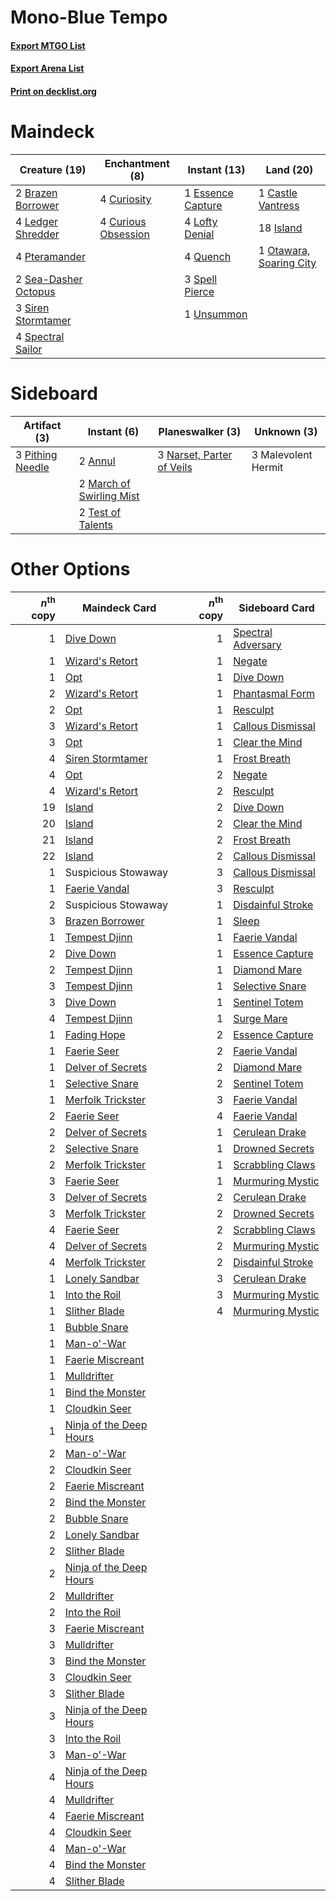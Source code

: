 # Mono-Blue Tempo

#### [Export MTGO List](../collection/Mono-Blue%20Tempo/Mono-Blue%20Tempo.txt)
#### [Export Arena List](../collection/Mono-Blue%20Tempo/Mono-Blue%20Tempo_arena.txt)
#### [Print on decklist.org](http://decklist.org/?deckmain=2%09Brazen%20Borrower%0A1%09Castle%20Vantress%0A4%09Curiosity%0A4%09Curious%20Obsession%0A1%09Essence%20Capture%0A18%09Island%0A4%09Ledger%20Shredder%0A4%09Lofty%20Denial%0A1%09Otawara,%20Soaring%20City%0A4%09Pteramander%0A4%09Quench%0A2%09Sea-Dasher%20Octopus%0A3%09Siren%20Stormtamer%0A4%09Spectral%20Sailor%0A3%09Spell%20Pierce%0A1%09Unsummon&deckside=2%09Annul%0A3%09Malevolent%20Hermit%0A2%09March%20of%20Swirling%20Mist%0A3%09Narset,%20Parter%20of%20Veils%0A3%09Pithing%20Needle%0A2%09Test%20of%20Talents)
# Maindeck

|                                         Creature (19)                                         |                                       Enchantment (8)                                        |                                        Instant (13)                                        |                                            Land (20)                                             |
|-----------------------------------------------------------------------------------------------|----------------------------------------------------------------------------------------------|--------------------------------------------------------------------------------------------|--------------------------------------------------------------------------------------------------|
|2 [Brazen Borrower](http://gatherer.wizards.com/Pages/Card/Details.aspx?multiverseid=473001)   |4 [Curiosity](http://gatherer.wizards.com/Pages/Card/Details.aspx?multiverseid=45240)         |1 [Essence Capture](http://gatherer.wizards.com/Pages/Card/Details.aspx?multiverseid=457181)|1 [Castle Vantress](http://gatherer.wizards.com/Pages/Card/Details.aspx?multiverseid=473204)      |
|4 [Ledger Shredder](http://gatherer.wizards.com/Pages/Card/Details.aspx?multiverseid=555247)   |4 [Curious Obsession](http://gatherer.wizards.com/Pages/Card/Details.aspx?multiverseid=439692)|4 [Lofty Denial](http://gatherer.wizards.com/Pages/Card/Details.aspx?multiverseid=485379)   |18 [Island](http://gatherer.wizards.com/Pages/Card/Details.aspx?multiverseid=439857)              |
|4 [Pteramander](http://gatherer.wizards.com/Pages/Card/Details.aspx?multiverseid=457191)       |                                                                                              |4 [Quench](http://gatherer.wizards.com/Pages/Card/Details.aspx?multiverseid=457192)         |1 [Otawara, Soaring City](http://gatherer.wizards.com/Pages/Card/Details.aspx?multiverseid=548584)|
|2 [Sea-Dasher Octopus](http://gatherer.wizards.com/Pages/Card/Details.aspx?multiverseid=479586)|                                                                                              |3 [Spell Pierce](http://gatherer.wizards.com/Pages/Card/Details.aspx?multiverseid=425876)   |                                                                                                  |
|3 [Siren Stormtamer](http://gatherer.wizards.com/Pages/Card/Details.aspx?multiverseid=435232)  |                                                                                              |1 [Unsummon](http://gatherer.wizards.com/Pages/Card/Details.aspx?multiverseid=136218)       |                                                                                                  |
|4 [Spectral Sailor](http://gatherer.wizards.com/Pages/Card/Details.aspx?multiverseid=466830)   |                                                                                              |                                                                                            |                                                                                                  |


# Sideboard

|                                       Artifact (3)                                        |                                            Instant (6)                                            |                                          Planeswalker (3)                                          |    Unknown (3)    |
|-------------------------------------------------------------------------------------------|---------------------------------------------------------------------------------------------------|----------------------------------------------------------------------------------------------------|-------------------|
|3 [Pithing Needle](http://gatherer.wizards.com/Pages/Card/Details.aspx?multiverseid=129526)|2 [Annul](http://gatherer.wizards.com/Pages/Card/Details.aspx?multiverseid=45976)                  |3 [Narset, Parter of Veils](http://gatherer.wizards.com/Pages/Card/Details.aspx?multiverseid=460988)|3 Malevolent Hermit|
|                                                                                           |2 [March of Swirling Mist](http://gatherer.wizards.com/Pages/Card/Details.aspx?multiverseid=548358)|                                                                                                    |                   |
|                                                                                           |2 [Test of Talents](http://gatherer.wizards.com/Pages/Card/Details.aspx?multiverseid=513536)       |                                                                                                    |                   |


# Other Options

|*n*<sup>th</sup> copy|                                          Maindeck Card                                          |*n*<sup>th</sup> copy|                                       Sideboard Card                                        |
|--------------------:|-------------------------------------------------------------------------------------------------|--------------------:|---------------------------------------------------------------------------------------------|
|                    1|[Dive Down](http://gatherer.wizards.com/Pages/Card/Details.aspx?multiverseid=435205)             |                    1|[Spectral Adversary](http://gatherer.wizards.com/Pages/Card/Details.aspx?multiverseid=534843)|
|                    1|[Wizard's Retort](http://gatherer.wizards.com/Pages/Card/Details.aspx?multiverseid=442963)       |                    1|[Negate](http://gatherer.wizards.com/Pages/Card/Details.aspx?multiverseid=423707)            |
|                    1|[Opt](http://gatherer.wizards.com/Pages/Card/Details.aspx?multiverseid=442948)                   |                    1|[Dive Down](http://gatherer.wizards.com/Pages/Card/Details.aspx?multiverseid=435205)         |
|                    2|[Wizard's Retort](http://gatherer.wizards.com/Pages/Card/Details.aspx?multiverseid=442963)       |                    1|[Phantasmal Form](http://gatherer.wizards.com/Pages/Card/Details.aspx?multiverseid=464010)   |
|                    2|[Opt](http://gatherer.wizards.com/Pages/Card/Details.aspx?multiverseid=442948)                   |                    1|[Resculpt](http://gatherer.wizards.com/Pages/Card/Details.aspx?multiverseid=513528)          |
|                    3|[Wizard's Retort](http://gatherer.wizards.com/Pages/Card/Details.aspx?multiverseid=442963)       |                    1|[Callous Dismissal](http://gatherer.wizards.com/Pages/Card/Details.aspx?multiverseid=460971) |
|                    3|[Opt](http://gatherer.wizards.com/Pages/Card/Details.aspx?multiverseid=442948)                   |                    1|[Clear the Mind](http://gatherer.wizards.com/Pages/Card/Details.aspx?multiverseid=457178)    |
|                    4|[Siren Stormtamer](http://gatherer.wizards.com/Pages/Card/Details.aspx?multiverseid=435232)      |                    1|[Frost Breath](http://gatherer.wizards.com/Pages/Card/Details.aspx?multiverseid=220284)      |
|                    4|[Opt](http://gatherer.wizards.com/Pages/Card/Details.aspx?multiverseid=442948)                   |                    2|[Negate](http://gatherer.wizards.com/Pages/Card/Details.aspx?multiverseid=423707)            |
|                    4|[Wizard's Retort](http://gatherer.wizards.com/Pages/Card/Details.aspx?multiverseid=442963)       |                    2|[Resculpt](http://gatherer.wizards.com/Pages/Card/Details.aspx?multiverseid=513528)          |
|                   19|[Island](http://gatherer.wizards.com/Pages/Card/Details.aspx?multiverseid=439857)                |                    2|[Dive Down](http://gatherer.wizards.com/Pages/Card/Details.aspx?multiverseid=435205)         |
|                   20|[Island](http://gatherer.wizards.com/Pages/Card/Details.aspx?multiverseid=439857)                |                    2|[Clear the Mind](http://gatherer.wizards.com/Pages/Card/Details.aspx?multiverseid=457178)    |
|                   21|[Island](http://gatherer.wizards.com/Pages/Card/Details.aspx?multiverseid=439857)                |                    2|[Frost Breath](http://gatherer.wizards.com/Pages/Card/Details.aspx?multiverseid=220284)      |
|                   22|[Island](http://gatherer.wizards.com/Pages/Card/Details.aspx?multiverseid=439857)                |                    2|[Callous Dismissal](http://gatherer.wizards.com/Pages/Card/Details.aspx?multiverseid=460971) |
|                    1|Suspicious Stowaway                                                                              |                    3|[Callous Dismissal](http://gatherer.wizards.com/Pages/Card/Details.aspx?multiverseid=460971) |
|                    1|[Faerie Vandal](http://gatherer.wizards.com/Pages/Card/Details.aspx?multiverseid=473007)         |                    3|[Resculpt](http://gatherer.wizards.com/Pages/Card/Details.aspx?multiverseid=513528)          |
|                    2|Suspicious Stowaway                                                                              |                    1|[Disdainful Stroke](http://gatherer.wizards.com/Pages/Card/Details.aspx?multiverseid=420705) |
|                    3|[Brazen Borrower](http://gatherer.wizards.com/Pages/Card/Details.aspx?multiverseid=473001)       |                    1|[Sleep](http://gatherer.wizards.com/Pages/Card/Details.aspx?multiverseid=405385)             |
|                    1|[Tempest Djinn](http://gatherer.wizards.com/Pages/Card/Details.aspx?multiverseid=442956)         |                    1|[Faerie Vandal](http://gatherer.wizards.com/Pages/Card/Details.aspx?multiverseid=473007)     |
|                    2|[Dive Down](http://gatherer.wizards.com/Pages/Card/Details.aspx?multiverseid=435205)             |                    1|[Essence Capture](http://gatherer.wizards.com/Pages/Card/Details.aspx?multiverseid=457181)   |
|                    2|[Tempest Djinn](http://gatherer.wizards.com/Pages/Card/Details.aspx?multiverseid=442956)         |                    1|[Diamond Mare](http://gatherer.wizards.com/Pages/Card/Details.aspx?multiverseid=447368)      |
|                    3|[Tempest Djinn](http://gatherer.wizards.com/Pages/Card/Details.aspx?multiverseid=442956)         |                    1|[Selective Snare](http://gatherer.wizards.com/Pages/Card/Details.aspx?multiverseid=452803)   |
|                    3|[Dive Down](http://gatherer.wizards.com/Pages/Card/Details.aspx?multiverseid=435205)             |                    1|[Sentinel Totem](http://gatherer.wizards.com/Pages/Card/Details.aspx?multiverseid=435404)    |
|                    4|[Tempest Djinn](http://gatherer.wizards.com/Pages/Card/Details.aspx?multiverseid=442956)         |                    1|[Surge Mare](http://gatherer.wizards.com/Pages/Card/Details.aspx?multiverseid=447213)        |
|                    1|[Fading Hope](http://gatherer.wizards.com/Pages/Card/Details.aspx?multiverseid=534812)           |                    2|[Essence Capture](http://gatherer.wizards.com/Pages/Card/Details.aspx?multiverseid=457181)   |
|                    1|[Faerie Seer](http://gatherer.wizards.com/Pages/Card/Details.aspx?multiverseid=464000)           |                    2|[Faerie Vandal](http://gatherer.wizards.com/Pages/Card/Details.aspx?multiverseid=473007)     |
|                    1|[Delver of Secrets](http://gatherer.wizards.com/Pages/Card/Details.aspx?multiverseid=226749)     |                    2|[Diamond Mare](http://gatherer.wizards.com/Pages/Card/Details.aspx?multiverseid=447368)      |
|                    1|[Selective Snare](http://gatherer.wizards.com/Pages/Card/Details.aspx?multiverseid=452803)       |                    2|[Sentinel Totem](http://gatherer.wizards.com/Pages/Card/Details.aspx?multiverseid=435404)    |
|                    1|[Merfolk Trickster](http://gatherer.wizards.com/Pages/Card/Details.aspx?multiverseid=442944)     |                    3|[Faerie Vandal](http://gatherer.wizards.com/Pages/Card/Details.aspx?multiverseid=473007)     |
|                    2|[Faerie Seer](http://gatherer.wizards.com/Pages/Card/Details.aspx?multiverseid=464000)           |                    4|[Faerie Vandal](http://gatherer.wizards.com/Pages/Card/Details.aspx?multiverseid=473007)     |
|                    2|[Delver of Secrets](http://gatherer.wizards.com/Pages/Card/Details.aspx?multiverseid=226749)     |                    1|[Cerulean Drake](http://gatherer.wizards.com/Pages/Card/Details.aspx?multiverseid=466807)    |
|                    2|[Selective Snare](http://gatherer.wizards.com/Pages/Card/Details.aspx?multiverseid=452803)       |                    1|[Drowned Secrets](http://gatherer.wizards.com/Pages/Card/Details.aspx?multiverseid=452789)   |
|                    2|[Merfolk Trickster](http://gatherer.wizards.com/Pages/Card/Details.aspx?multiverseid=442944)     |                    1|[Scrabbling Claws](http://gatherer.wizards.com/Pages/Card/Details.aspx?multiverseid=451173)  |
|                    3|[Faerie Seer](http://gatherer.wizards.com/Pages/Card/Details.aspx?multiverseid=464000)           |                    1|[Murmuring Mystic](http://gatherer.wizards.com/Pages/Card/Details.aspx?multiverseid=452795)  |
|                    3|[Delver of Secrets](http://gatherer.wizards.com/Pages/Card/Details.aspx?multiverseid=226749)     |                    2|[Cerulean Drake](http://gatherer.wizards.com/Pages/Card/Details.aspx?multiverseid=466807)    |
|                    3|[Merfolk Trickster](http://gatherer.wizards.com/Pages/Card/Details.aspx?multiverseid=442944)     |                    2|[Drowned Secrets](http://gatherer.wizards.com/Pages/Card/Details.aspx?multiverseid=452789)   |
|                    4|[Faerie Seer](http://gatherer.wizards.com/Pages/Card/Details.aspx?multiverseid=464000)           |                    2|[Scrabbling Claws](http://gatherer.wizards.com/Pages/Card/Details.aspx?multiverseid=451173)  |
|                    4|[Delver of Secrets](http://gatherer.wizards.com/Pages/Card/Details.aspx?multiverseid=226749)     |                    2|[Murmuring Mystic](http://gatherer.wizards.com/Pages/Card/Details.aspx?multiverseid=452795)  |
|                    4|[Merfolk Trickster](http://gatherer.wizards.com/Pages/Card/Details.aspx?multiverseid=442944)     |                    2|[Disdainful Stroke](http://gatherer.wizards.com/Pages/Card/Details.aspx?multiverseid=420705) |
|                    1|[Lonely Sandbar](http://gatherer.wizards.com/Pages/Card/Details.aspx?multiverseid=376401)        |                    3|[Cerulean Drake](http://gatherer.wizards.com/Pages/Card/Details.aspx?multiverseid=466807)    |
|                    1|[Into the Roil](http://gatherer.wizards.com/Pages/Card/Details.aspx?multiverseid=389560)         |                    3|[Murmuring Mystic](http://gatherer.wizards.com/Pages/Card/Details.aspx?multiverseid=452795)  |
|                    1|[Slither Blade](http://gatherer.wizards.com/Pages/Card/Details.aspx?multiverseid=426773)         |                    4|[Murmuring Mystic](http://gatherer.wizards.com/Pages/Card/Details.aspx?multiverseid=452795)  |
|                    1|[Bubble Snare](http://gatherer.wizards.com/Pages/Card/Details.aspx?multiverseid=491675)          |                     |                                                                                             |
|                    1|[Man-o'-War](http://gatherer.wizards.com/Pages/Card/Details.aspx?multiverseid=442053)            |                     |                                                                                             |
|                    1|[Faerie Miscreant](http://gatherer.wizards.com/Pages/Card/Details.aspx?multiverseid=398459)      |                     |                                                                                             |
|                    1|[Mulldrifter](http://gatherer.wizards.com/Pages/Card/Details.aspx?multiverseid=389605)           |                     |                                                                                             |
|                    1|[Bind the Monster](http://gatherer.wizards.com/Pages/Card/Details.aspx?multiverseid=503655)      |                     |                                                                                             |
|                    1|[Cloudkin Seer](http://gatherer.wizards.com/Pages/Card/Details.aspx?multiverseid=466808)         |                     |                                                                                             |
|                    1|[Ninja of the Deep Hours](http://gatherer.wizards.com/Pages/Card/Details.aspx?multiverseid=74587)|                     |                                                                                             |
|                    2|[Man-o'-War](http://gatherer.wizards.com/Pages/Card/Details.aspx?multiverseid=442053)            |                     |                                                                                             |
|                    2|[Cloudkin Seer](http://gatherer.wizards.com/Pages/Card/Details.aspx?multiverseid=466808)         |                     |                                                                                             |
|                    2|[Faerie Miscreant](http://gatherer.wizards.com/Pages/Card/Details.aspx?multiverseid=398459)      |                     |                                                                                             |
|                    2|[Bind the Monster](http://gatherer.wizards.com/Pages/Card/Details.aspx?multiverseid=503655)      |                     |                                                                                             |
|                    2|[Bubble Snare](http://gatherer.wizards.com/Pages/Card/Details.aspx?multiverseid=491675)          |                     |                                                                                             |
|                    2|[Lonely Sandbar](http://gatherer.wizards.com/Pages/Card/Details.aspx?multiverseid=376401)        |                     |                                                                                             |
|                    2|[Slither Blade](http://gatherer.wizards.com/Pages/Card/Details.aspx?multiverseid=426773)         |                     |                                                                                             |
|                    2|[Ninja of the Deep Hours](http://gatherer.wizards.com/Pages/Card/Details.aspx?multiverseid=74587)|                     |                                                                                             |
|                    2|[Mulldrifter](http://gatherer.wizards.com/Pages/Card/Details.aspx?multiverseid=389605)           |                     |                                                                                             |
|                    2|[Into the Roil](http://gatherer.wizards.com/Pages/Card/Details.aspx?multiverseid=389560)         |                     |                                                                                             |
|                    3|[Faerie Miscreant](http://gatherer.wizards.com/Pages/Card/Details.aspx?multiverseid=398459)      |                     |                                                                                             |
|                    3|[Mulldrifter](http://gatherer.wizards.com/Pages/Card/Details.aspx?multiverseid=389605)           |                     |                                                                                             |
|                    3|[Bind the Monster](http://gatherer.wizards.com/Pages/Card/Details.aspx?multiverseid=503655)      |                     |                                                                                             |
|                    3|[Cloudkin Seer](http://gatherer.wizards.com/Pages/Card/Details.aspx?multiverseid=466808)         |                     |                                                                                             |
|                    3|[Slither Blade](http://gatherer.wizards.com/Pages/Card/Details.aspx?multiverseid=426773)         |                     |                                                                                             |
|                    3|[Ninja of the Deep Hours](http://gatherer.wizards.com/Pages/Card/Details.aspx?multiverseid=74587)|                     |                                                                                             |
|                    3|[Into the Roil](http://gatherer.wizards.com/Pages/Card/Details.aspx?multiverseid=389560)         |                     |                                                                                             |
|                    3|[Man-o'-War](http://gatherer.wizards.com/Pages/Card/Details.aspx?multiverseid=442053)            |                     |                                                                                             |
|                    4|[Ninja of the Deep Hours](http://gatherer.wizards.com/Pages/Card/Details.aspx?multiverseid=74587)|                     |                                                                                             |
|                    4|[Mulldrifter](http://gatherer.wizards.com/Pages/Card/Details.aspx?multiverseid=389605)           |                     |                                                                                             |
|                    4|[Faerie Miscreant](http://gatherer.wizards.com/Pages/Card/Details.aspx?multiverseid=398459)      |                     |                                                                                             |
|                    4|[Cloudkin Seer](http://gatherer.wizards.com/Pages/Card/Details.aspx?multiverseid=466808)         |                     |                                                                                             |
|                    4|[Man-o'-War](http://gatherer.wizards.com/Pages/Card/Details.aspx?multiverseid=442053)            |                     |                                                                                             |
|                    4|[Bind the Monster](http://gatherer.wizards.com/Pages/Card/Details.aspx?multiverseid=503655)      |                     |                                                                                             |
|                    4|[Slither Blade](http://gatherer.wizards.com/Pages/Card/Details.aspx?multiverseid=426773)         |                     |                                                                                             |

